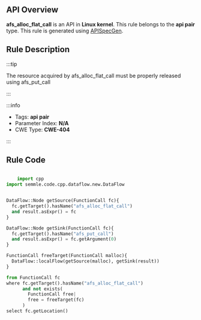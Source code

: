 ---
---


## API Overview
**afs_alloc_flat_call** is an API in **Linux kernel**. This rule belongs to the **api pair** type. This rule is generated using [APISpecGen](../../tools/APISpecGen).
## Rule Description

:::tip

The resource acquired by afs_alloc_flat_call must be properly released using afs_put_call

:::

:::info

- Tags: **api pair**
- Parameter Index: **N/A**
- CWE Type: **CWE-404**

:::

## Rule Code
```python

    import cpp
import semmle.code.cpp.dataflow.new.DataFlow


DataFlow::Node getSource(FunctionCall fc){
  fc.getTarget().hasName("afs_alloc_flat_call")
  and result.asExpr() = fc
}

DataFlow::Node getSink(FunctionCall fc){
  fc.getTarget().hasName("afs_put_call")
  and result.asExpr() = fc.getArgument(0)
}

FunctionCall freeTarget(FunctionCall malloc){
  DataFlow::localFlow(getSource(malloc), getSink(result))
}

from FunctionCall fc
where fc.getTarget().hasName("afs_alloc_flat_call")
      and not exists(
        FunctionCall free| 
        free = freeTarget(fc)
      )
select fc.getLocation()

    
```